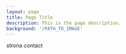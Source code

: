 ```yaml
---
layout: page
title: Page Title
description: This is the page description.
background: '/PATH_TO_IMAGE'
---
```


strona contact